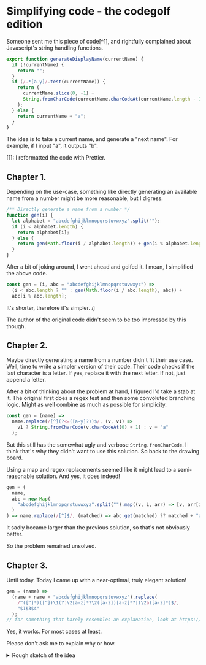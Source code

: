 # Simplifying code - the codegolf edition

Someone sent me this piece of code[^1], and rightfully complained about Javascript's string handling functions.

```js
export function generateDisplayName(currentName) {
  if (!currentName) {
    return "";
  }
  if (/.*[a-y]/.test(currentName)) {
    return (
      currentName.slice(0, -1) +
      String.fromCharCode(currentName.charCodeAt(currentName.length - 1) + 1)
    );
  } else {
    return currentName + "a";
  }
}
```

The idea is to take a current name, and generate a "next name". For example, if I input "a", it outputs "b".

[1]: I reformatted the code with Prettier.

## Chapter 1.

Depending on the use-case, something like directly generating an available name from a number might be more reasonable, but I digress.
```js
/** Directly generate a name from a number */
function gen(i) {
  let alphabet = "abcdefghijklmnopqrstuvwxyz".split("");
  if (i < alphabet.length) {
    return alphabet[i];
  } else {
    return gen(Math.floor(i / alphabet.length)) + gen(i % alphabet.length);
  }
}
```

After a bit of joking around, I went ahead and golfed it. I mean, I simplified the above code.
```js
const gen = (i, abc = "abcdefghijklmnopqrstuvwxyz") =>
  (i < abc.length ? "" : gen(Math.floor(i / abc.length), abc)) +
  abc[i % abc.length];
```
It's shorter, therefore it's simpler. /j

The author of the original code didn't seem to be too impressed by this though.

## Chapter 2.

Maybe directly generating a name from a number didn't fit their use case. Well, time to write a simpler version of their code.
Their code checks if the last character is a letter. If yes, replace it with the next letter. If not, just append a letter.

After a bit of thinking about the problem at hand, I figured I'd take a stab at it. 
The original first does a regex test and then some convoluted branching logic. Might as well combine as much as possible for simplicity.
```js
const gen = (name) =>
  name.replace(/[^](?<=([a-y]?))$/, (v, v1) =>
    v1 ? String.fromCharCode(v.charCodeAt(0) + 1) : v + "a"
  );
```

But this still has the somewhat ugly and verbose `String.fromCharCode`. I think that's why they didn't want to use this solution.
So back to the drawing board. 

Using a map and regex replacements seemed like it might lead to a semi-reasonable solution. And yes, it does indeed!
```js
gen = (
  name,
  abc = new Map(
    "abcdefghijklmnopqrstuvwxyz".split("").map((v, i, arr) => [v, arr[i + 1]])
  )
) => name.replace(/[^]$/, (matched) => abc.get(matched) ?? matched + "a");
```
It sadly became larger than the previous solution, so that's not obviously better. 

So the problem remained unsolved.

## Chapter 3.

Until today. Today I came up with a near-optimal, truly elegant solution!

```js
gen = (name) =>
  (name + name + "abcdefghijklmnopqrstuvwxyz").replace(
    /^([^]*)([^])\1(?:\2[a-z]*?\2([a-z])[a-z]*?|(\2a)[a-z]*)$/,
    "$1$3$4"
  );
// for something that barely resembles an explanation, look at https://regex101.com/r/nqUnO9/1
```

Yes, it works. For most cases at least.

Please don't ask me to explain why or how.

<details>
  <summary>Rough sketch of the idea</summary>

  You monster. Why are you still reading this?
  
  Anyways, the idea is as follows
  1. Duplicate the string, and then append the alphabet. `catto` turns into `cattocattoabcdefghijklmnopqrstuvwxyz`
  2. `([^]*)([^])` match the string, and the last character of the string
  3. `\1` matches most of the duplicate
  4. `(?:\2[a-z]*?\2([a-z])[a-z]*?|(\2a)[a-z]*)` encodes the logic for "if letter { select next character of the alphabet } else { select an a }"
</details>
